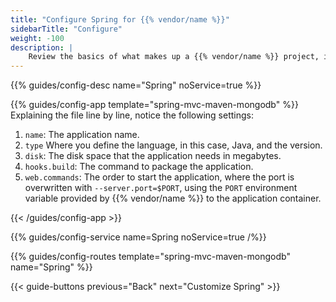 ```yaml
---
title: "Configure Spring for {{% vendor/name %}}"
sidebarTitle: "Configure"
weight: -100
description: |
    Review the basics of what makes up a {{% vendor/name %}} project, including its three principle configuration files and how to define them for Spring.
---
```


{{% guides/config-desc name="Spring" noService=true %}}

{{% guides/config-app template="spring-mvc-maven-mongodb" %}}
Explaining the file line by line, notice the following settings:

1.  `name`: The application name.
2.  `type` Where you define the language, in this case, Java, and the version.
3.  `disk`: The disk space that the application needs in megabytes.
4.  `hooks.build`: The command to package the application.
5.  `web.commands`: The order to start the application, where the port is overwritten with `--server.port=$PORT`,
    using the `PORT` environment variable provided by {{% vendor/name %}} to the application container.

{{< /guides/config-app >}}

{{% guides/config-service name=Spring noService=true /%}}

{{% guides/config-routes template="spring-mvc-maven-mongodb" name="Spring" %}}

{{< guide-buttons previous="Back" next="Customize Spring" >}}
